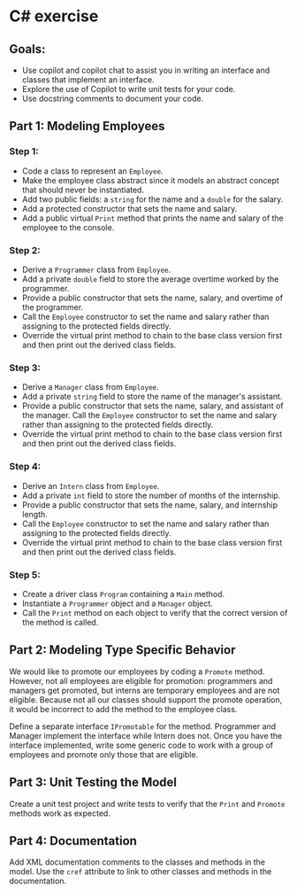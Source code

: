 # C# exercise

## Goals:
- Use copilot and copilot chat to assist you in writing an interface and classes that implement an interface.
- Explore the use of Copilot to write unit tests for your code.
- Use docstring comments to document your code.

## Part 1: Modeling Employees

### Step 1:
- Code a class to represent an `Employee`. 
- Make the employee class abstract since it models an abstract concept that should never be instantiated. 
- Add two public fields: a `string` for the name and a `double` for the salary.
- Add a protected constructor that sets the name and salary. 
- Add a public virtual `Print` method that prints the name and salary of the employee to the console.
### Step 2:
- Derive a `Programmer` class from `Employee`.
- Add a private `double` field to store the average overtime worked by the programmer.
- Provide a public constructor that sets the name, salary, and overtime of the programmer.
- Call the `Employee` constructor to set the name and salary rather than assigning to the protected fields directly. 
- Override the virtual print method to chain to the base class version first and then print out the derived class fields.
### Step 3:
- Derive a `Manager` class from `Employee`. 
- Add a private `string` field to store the name of the manager's assistant.
- Provide a public constructor that sets the name, salary, and assistant of the manager. Call the `Employee` constructor to set the name and salary rather than assigning to the protected fields directly. 
- Override the virtual print method to chain to the base class version first and then print out the derived class fields.
### Step 4:
- Derive an `Intern` class from `Employee`.
- Add a private `int` field to store the number of months of the internship.
- Provide a public constructor that sets the name, salary, and internship length.
- Call the `Employee` constructor to set the name and salary rather than assigning to the protected fields directly. 
- Override the virtual print method to chain to the base class version first and then print out the derived class fields.
### Step 5:
- Create a driver class `Program` containing a `Main` method.
- Instantiate a `Programmer` object and a `Manager` object. 
- Call the `Print` method on each object to verify that the correct version of the method is called.

## Part 2: Modeling Type Specific Behavior

We would like to promote our employees by coding a `Promote` method. However, not all employees are eligible for promotion: programmers and managers get promoted, but interns are temporary employees and are not eligible. Because not all our classes should support the promote operation, it would be incorrect to add the method to the employee class. 

Define a separate interface `IPromotable` for the method. Programmer and Manager implement the interface while Intern does not. Once you have the interface implemented, write some generic code to work with a group of employees and promote only those that are eligible.

## Part 3: Unit Testing the Model

Create a unit test project and write tests to verify that the `Print` and `Promote` methods work as expected. 

## Part 4: Documentation

Add XML documentation comments to the classes and methods in the model. Use the `cref` attribute to link to other classes and methods in the documentation. 




